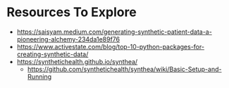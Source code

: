 # Resources To Explore
- https://saisyam.medium.com/generating-synthetic-patient-data-a-pioneering-alchemy-234da1e89f76
- https://www.activestate.com/blog/top-10-python-packages-for-creating-synthetic-data/
- https://synthetichealth.github.io/synthea/
    - https://github.com/synthetichealth/synthea/wiki/Basic-Setup-and-Running